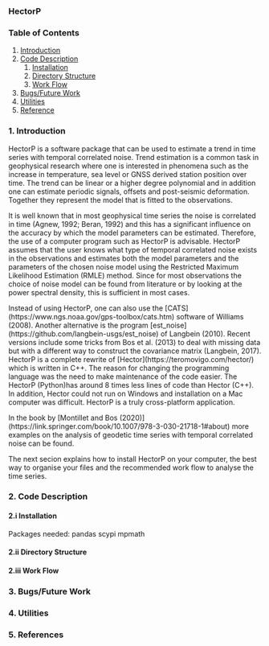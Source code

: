 
### HectorP

### Table of Contents

1. [Introduction](#introduction)
2. [Code Description](#code)
    1. [Installation](#installation)
    2. [Directory Structure](#directories)
    3. [Work Flow](#workflow)
3. [Bugs/Future Work](#bugs)
4. [Utilities](#utilities)
5. [Reference](#references)


### 1. Introduction <a name="introduction"></a>

<p>HectorP is a software package that can be used to estimate a trend in time series with temporal correlated noise. Trend estimation is a common task in geophysical research where one is interested in phenomena such as the increase in temperature, sea level or GNSS derived station position over time. The trend can be linear or a higher degree polynomial and in addition one can estimate periodic signals, offsets and post-seismic deformation. Together they represent the model that is fitted to the observations.</p>

<p>It is well known that in most geophysical time series the noise is correlated in time (Agnew, 1992; Beran, 1992) and this has a significant influence on the accuracy by which the model parameters can be estimated. Therefore, the use of a computer program such as HectorP is advisable. HectorP assumes that the user knows what type of temporal correlated noise exists in the observations and estimates both the model parameters and the parameters of the chosen noise model using the Restricted Maximum Likelihood Estimation (RMLE) method. Since for most observations the choice of noise model can be found from literature or by looking at the power spectral density, this is sufficient in most cases.</p>

<p>Instead of using HectorP, one can also use the [CATS](https://www.ngs.noaa.gov/gps-toolbox/cats.htm) software of Williams (2008). Another alternative is the program [est_noise](https://github.com/langbein-usgs/est_noise) of Langbein (2010). Recent versions include some tricks from Bos et al. (2013) to deal with missing data but with a different way to construct the covariance matrix (Langbein, 2017). HectorP is a complete rewrite of [Hector](https://teromovigo.com/hector/) which is written in C++. The reason for changing the programming language was the need to make maintenance of the code easier. The HectorP (Python)has around 8 times less lines of code than Hector (C++). In addition, Hector could not run on Windows and installation on a Mac computer was difficult. HectorP is a truly cross-platform application.</p>

<p> In the book by [Montillet and Bos (2020)](https://link.springer.com/book/10.1007/978-3-030-21718-1#about) more examples on the analysis of geodetic time series with temporal correlated noise can be found.</p>

<p> The next secion explains how to install HectorP on your computer, the best way to organise your files and the recommended work flow to analyse the time series.</p>

### 2. Code Description <a name="code"></a>

#### 2.i Installation <a name="installation"></a>

Packages needed:
  pandas
  scypi
  mpmath

#### 2.ii Directory Structure <a name="directories"></a>

#### 2.iii Work Flow <a name="workflow"></a>

### 3. Bugs/Future Work <a name="bugs"></a>

### 4. Utilities <a name="utilities"></a>

### 5. References <a name="references"></a>
